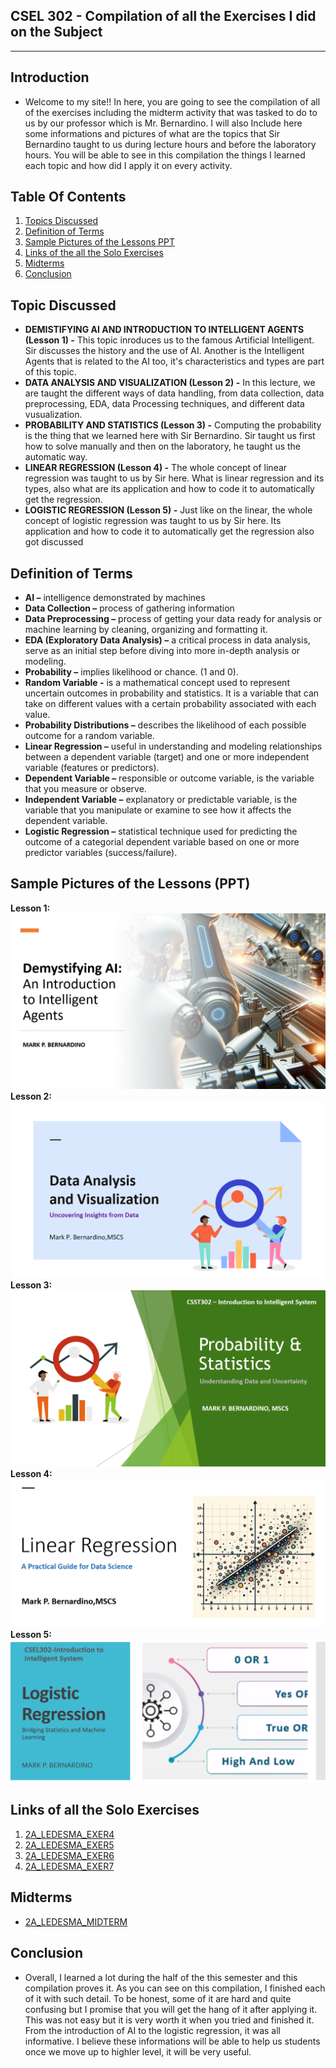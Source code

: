 ## CSEL 302 - Compilation of all the Exercises I did on the Subject

---

## Introduction 

- Welcome to my site!! In here, you are going to see the compilation of all of the exercises including the midterm activity that was tasked to do to us by our professor which is Mr. Bernardino. I will also Include here some informations and pictures of what are the topics that Sir Bernardino taught to us during lecture hours and before the laboratory hours. You will be able to see in this compilation the things I learned each topic and how did I apply it on every activity.

## Table Of Contents

1. [Topics Discussed](#topic-discussed)
2. [Definition of Terms](#definition-of-terms)
3. [Sample Pictures of the Lessons PPT](#sample-pictures-of-the-lessons-ppt)
4. [Links of the all the Solo Exercises](#links-of-all-the-solo-exercises)
5. [Midterms](#midterms)
6. [Conclusion](#conclusion)

## Topic Discussed

- **DEMISTIFYING AI AND INTRODUCTION TO INTELLIGENT AGENTS (Lesson 1) -** This topic inroduces us to the famous Artificial Intelligent. Sir discusses the history and the use of AI. Another is the Intelligent Agents that is related to the AI too, it's characteristics and types are part of this topic. 
- **DATA ANALYSIS AND VISUALIZATION (Lesson 2) -** In this lecture, we are taught the different ways of data handling, from data collection, data preprocessing, EDA, data Processing techniques, and different data vusualization.  
- **PROBABILITY AND STATISTICS (Lesson 3) -** Computing the probability is the thing that we learned here with Sir Bernardino. Sir taught us first how to solve manually and then on the laboratory, he taught us the automatic way. 
- **LINEAR REGRESSION (Lesson 4) -** The whole concept of linear regression was taught to us by Sir here. What is linear regression and its types, also what are its application and how to code it to automatically get the regression. 
- **LOGISTIC REGRESSION (Lesson 5) -** Just like on the linear, the whole concept of logistic regression was taught to us by Sir here. Its application and how to code it to automatically get the regression also got discussed

## Definition of Terms

- **AI –** intelligence demonstrated by machines
- **Data Collection –** process of gathering information
- **Data Preprocessing –** process of getting your data ready for analysis or machine learning by cleaning, organizing and formatting it.
- **EDA (Exploratory Data Analysis) –** a critical process in data analysis, serve as an initial step before diving into more in-depth analysis or modeling.
- **Probability –** implies likelihood or chance. (1 and 0).
- **Random Variable -** is a mathematical concept used to represent uncertain outcomes in probability and statistics. It is a variable that can take on different values with a certain probability associated with each value.
- **Probability Distributions –** describes the likelihood of each possible outcome for a random variable.
- **Linear Regression –** useful in understanding and modeling relationships between a dependent variable (target) and one or more independent variable (features or predictors).
- **Dependent Variable –** responsible or outcome variable, is the variable that you measure or observe.
- **Independent Variable –** explanatory or predictable variable, is the variable that you manipulate or examine to see how it affects the dependent variable.
- **Logistic Regression –** statistical technique used for predicting the outcome of a categorial dependent variable based on one or more predictor variables (success/failure).

## Sample Pictures of the Lessons (PPT)

**Lesson 1:**
<img src="Images/Screenshot 2024-04-25-162952.png" >
**Lesson 2:**
<img src="Images/Screenshot 2024-04-25-163401.png" >
**Lesson 3:**
<img src="Images/Screenshot 2024-04-25-163626.png" >
**Lesson 4:**
<img src="Images/Screenshot 2024-04-25-163853.png" >
**Lesson 5:**
<img src="Images/Screenshot 2024-04-25-164412.png" >

## Links of all the Solo Exercises

1. <a href="2A_LEDESMA_EXER4.ipynb">2A_LEDESMA_EXER4</a>
2. <a href="2A_LEDESMA_EXER5.ipynb">2A_LEDESMA_EXER5</a>
3. <a href="2A_LEDESMA_EXER6.ipynb">2A_LEDESMA_EXER6</a>
4. <a href="2A_LEDESMA_EXER7.ipynb">2A_LEDESMA_EXER7</a>

## Midterms

- <a href="2A_LEDESMA_MIDTERM.ipynb">2A_LEDESMA_MIDTERM</a>

## Conclusion

- Overall, I learned a lot during the half of the this semester and this compilation proves it. As you can see on this compilation, I finished each of it with such detail. To be honest, some of it are hard and quite confusing but I promise that you will get the hang of it after applying it. This was not easy but it is very worth it when you tried and finished it. From the introduction of AI to the logistic regression, it was all informative. I believe these informations will be able to help us students once we move up to highler level, it will be very useful. 









